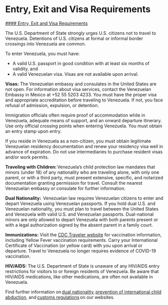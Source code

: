 # Entry, Exit and Visa Requirements

[#### Entry, Exit and Visa Requirements](javascript:void(0); "Entry, Exit and Visa Requirements")

The U.S. Department of State strongly urges U.S. citizens not to travel to Venezuela. Detentions of U.S. citizens at formal or informal border crossings into Venezuela are common.

To enter Venezuela, you must have:

* A valid U.S. passport in good condition with at least six months of validity, and
* A valid Venezuelan visa. Visas are not available upon arrival.

**Visas:** The Venezuelan embassy and consulates in the United States are not open. For information about visa services, contact the Venezuelan Embassy in Mexico at +52 55 5203 4233. You must have the proper visa and appropriate accreditation before traveling to Venezuela. If not, you face refusal of admission, expulsion, or detention.

Immigration officials often require proof of accommodation while in Venezuela, adequate means of support, and an onward departure itinerary. Use only official crossing points when entering Venezuela. You must obtain an entry stamp upon entry.

If you reside in Venezuela as a non-citizen, you must obtain legitimate Venezuelan residency documentation and renew your residency visa well in advance of expiration. Do not use intermediaries to purchase resident visas and/or work permits.

**Traveling with Children:** Venezuela’s child protection law mandates that minors (under 18) of any nationality who are traveling alone, with only one parent, or with a third party, must present extensive, specific, and notarized documentation granting permission for travel. Consult the nearest Venezuelan embassy or consulate for further information.

**Dual Nationality:**  Venezuelan law requires Venezuelan citizens to enter and depart Venezuela using Venezuelan passports. If you hold dual U.S. and Venezuelan nationality, you must plan to travel between the United States and Venezuela with valid U.S. and Venezuelan passports. Dual-national minors are only allowed to depart Venezuela with both parents present or with a legal authorization signed by the absent parent in a family court.

**Immunizations:** Visit the [CDC Traveler website](https://wwwnc.cdc.gov/travel/destinations/traveler/none/venezuela) for vaccination information, including Yellow Fever vaccination requirements. Carry your International Certificate of Vaccination (or yellow card) with you upon arrival or departure. Travel to Venezuela no longer requires evidence of COVID-19 vaccination.

**HIV/AIDS:** The U.S. Department of State is unaware of any HIV/AIDS entry restrictions for visitors to or foreign residents of Venezuela. Be aware that HIV/AIDS medications, like other medications, are often not available in Venezuela.

Find further information on [dual nationality](https://travel.state.gov/content/travel/en/international-travel/before-you-go/travelers-with-special-considerations/Dual-Nationality-Travelers.html), [prevention of international child abduction](https://travel.state.gov/content/travel/en/International-Parental-Child-Abduction/prevention.html), and [customs regulations](https://travel.state.gov/content/travel/en/international-travel/before-you-go/customs-and-import.html) on our websites.